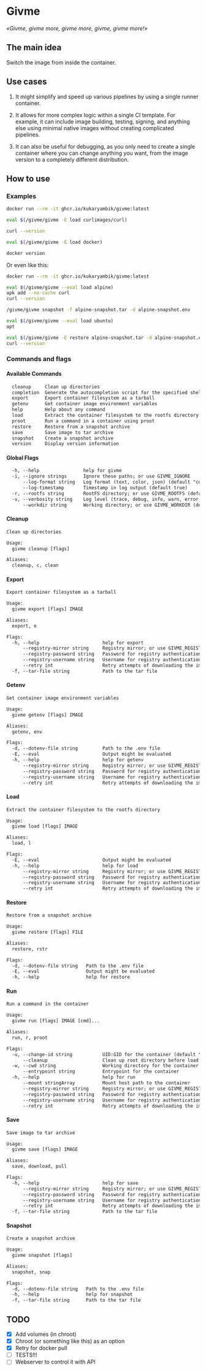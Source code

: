 # Givme

_«Givme, givme more, givme more, givme, givme more!»_

## The main idea

Switch the image from inside the container.

## Use cases

1. It might simplify and speed up various pipelines by using a single runner container.

2. It allows for more complex logic within a single CI template. For example, it can include image building, testing, signing, and anything else using minimal native images without creating complicated pipelines.

3. It can also be useful for debugging, as you only need to create a single container where you can change anything you want, from the image version to a completely different distribution.

## How to use

### Examples

```sh
docker run --rm -it ghcr.io/kukaryambik/givme:latest

eval $(/givme/givme -E load curlimages/curl)

curl --version

eval $(/givme/givme -E load docker)

docker version

```

Or even like this:

```sh
docker run --rm -it ghcr.io/kukaryambik/givme:latest

eval $(/givme/givme --eval load alpine)
apk add --no-cache curl
curl --version

/givme/givme snapshot -f alpine-snapshot.tar -d alpine-snapshot.env

eval $(/givme/givme --eval load ubuntu)
apt

eval $(/givme/givme -E restore alpine-snapshot.tar -d alpine-snapshot.env)
curl --version

```

### Commands and flags

#### Available Commands

```txt
  cleanup     Clean up directories
  completion  Generate the autocompletion script for the specified shell
  export      Export container filesystem as a tarball
  getenv      Get container image environment variables
  help        Help about any command
  load        Extract the container filesystem to the rootfs directory
  proot       Run a command in a container using proot
  restore     Restore from a snapshot archive
  save        Save image to tar archive
  snapshot    Create a snapshot archive
  version     Display version information
```

#### Global Flags

```txt
  -h, --help                help for givme
  -i, --ignore strings      Ignore these paths; or use GIVME_IGNORE
      --log-format string   Log format (text, color, json) (default "color")
      --log-timestamp       Timestamp in log output (default true)
  -r, --rootfs string       RootFS directory; or use GIVME_ROOTFS (default "/")
  -v, --verbosity string    Log level (trace, debug, info, warn, error, fatal, panic) (default "info")
      --workdir string      Working directory; or use GIVME_WORKDIR (default "/givme/tmp")
```

#### Cleanup

```txt
Clean up directories

Usage:
  givme cleanup [flags]

Aliases:
  cleanup, c, clean
```

#### Export

```txt
Export container filesystem as a tarball

Usage:
  givme export [flags] IMAGE

Aliases:
  export, e

Flags:
  -h, --help                       help for export
      --registry-mirror string     Registry mirror; or use GIVME_REGISTRY_MIRROR
      --registry-password string   Password for registry authentication; or use GIVME_REGISTRY_PASSWORD
      --registry-username string   Username for registry authentication; or use GIVME_REGISTRY_USERNAME
      --retry int                  Retry attempts of downloading the image; or use GIVME_RETRY
  -f, --tar-file string            Path to the tar file
```

#### Getenv

```txt
Get container image environment variables

Usage:
  givme getenv [flags] IMAGE

Aliases:
  getenv, env

Flags:
  -d, --dotenv-file string         Path to the .env file
  -E, --eval                       Output might be evaluated
  -h, --help                       help for getenv
      --registry-mirror string     Registry mirror; or use GIVME_REGISTRY_MIRROR
      --registry-password string   Password for registry authentication; or use GIVME_REGISTRY_PASSWORD
      --registry-username string   Username for registry authentication; or use GIVME_REGISTRY_USERNAME
      --retry int                  Retry attempts of downloading the image; or use GIVME_RETRY
```

#### Load

```txt
Extract the container filesystem to the rootfs directory

Usage:
  givme load [flags] IMAGE

Aliases:
  load, l

Flags:
  -E, --eval                       Output might be evaluated
  -h, --help                       help for load
      --registry-mirror string     Registry mirror; or use GIVME_REGISTRY_MIRROR
      --registry-password string   Password for registry authentication; or use GIVME_REGISTRY_PASSWORD
      --registry-username string   Username for registry authentication; or use GIVME_REGISTRY_USERNAME
      --retry int                  Retry attempts of downloading the image; or use GIVME_RETRY
```

#### Restore

```txt
Restore from a snapshot archive

Usage:
  givme restore [flags] FILE

Aliases:
  restore, rstr

Flags:
  -d, --dotenv-file string   Path to the .env file
  -E, --eval                 Output might be evaluated
  -h, --help                 help for restore
```

#### Run

```txt
Run a command in the container

Usage:
  givme run [flags] IMAGE [cmd]...

Aliases:
  run, r, proot

Flags:
  -u, --change-id string           UID:GID for the container (default "0:0")
      --cleanup                    Clean up root directory before load (default true)
  -w, --cwd string                 Working directory for the container
      --entrypoint string          Entrypoint for the container
  -h, --help                       help for run
      --mount stringArray          Mount host path to the container
      --registry-mirror string     Registry mirror; or use GIVME_REGISTRY_MIRROR
      --registry-password string   Password for registry authentication; or use GIVME_REGISTRY_PASSWORD
      --registry-username string   Username for registry authentication; or use GIVME_REGISTRY_USERNAME
      --retry int                  Retry attempts of downloading the image; or use GIVME_RETRY
```

#### Save

```txt
Save image to tar archive

Usage:
  givme save [flags] IMAGE

Aliases:
  save, download, pull

Flags:
  -h, --help                       help for save
      --registry-mirror string     Registry mirror; or use GIVME_REGISTRY_MIRROR
      --registry-password string   Password for registry authentication; or use GIVME_REGISTRY_PASSWORD
      --registry-username string   Username for registry authentication; or use GIVME_REGISTRY_USERNAME
      --retry int                  Retry attempts of downloading the image; or use GIVME_RETRY
  -f, --tar-file string            Path to the tar file
```

#### Snapshot

```txt
Create a snapshot archive

Usage:
  givme snapshot [flags]

Aliases:
  snapshot, snap

Flags:
  -d, --dotenv-file string   Path to the .env file
  -h, --help                 help for snapshot
  -f, --tar-file string      Path to the tar file
```

## TODO

- [x] Add volumes (in chroot)
- [x] Chroot (or something like this) as an option
- [x] Retry for docker pull
- [ ] TESTS!!!
- [ ] Webserver to control it with API
